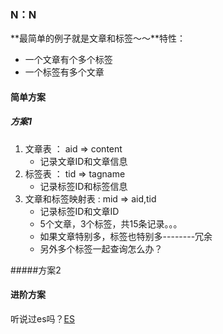 ### N：N
**最简单的例子就是文章和标签～～**特性：
* 一个文章有个多个标签
* 一个标签有多个文章

#### 简单方案
##### 方案1
1. 文章表    ： aid => content
    * 记录文章ID和文章信息
2. 标签表    ： tid => tagname
    * 记录标签ID和标签信息
3. 文章和标签映射表   : mid => aid,tid
    * 记录标签ID和文章ID
    * 5个文章，3个标签，共15条记录。。。
    * 如果文章特别多，标签也特别多--------冗余
    * 另外多个标签一起查询怎么办？
    
#####方案2

#### 进阶方案
听说过es吗？[ES](https://www.elastic.co/guide/cn/elasticsearch/guide/current/foreword_id.html)
